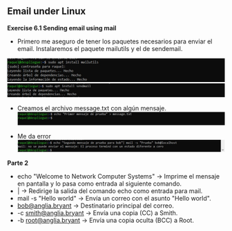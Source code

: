## Email under Linux

**Exercise 6.1 Sending email using mail**

- Primero me aseguro de tener los paquetes necesarios para enviar el email. Instalaremos el paquete mailutils y el de sendemail.

![C1.jpg](https://github.com/Rardati/Despliegue/blob/main/Slackware/CapturasE/C1.jpg)
![C1a.jpg](https://github.com/Rardati/Despliegue/blob/main/Slackware/CapturasE/C1a.jpg)

-  Creamos el archivo message.txt con algún mensaje.
![C2.jpg](https://github.com/Rardati/Despliegue/blob/main/Slackware/CapturasE/C2.jpg)

- Me da error
![Error.jpg](https://github.com/Rardati/Despliegue/blob/main/Slackware/CapturasE/Error.jpg)

**Parte 2**
- echo "Welcome to Network Computer Systems" → Imprime el mensaje en pantalla y lo pasa como entrada al siguiente comando.
- | → Redirige la salida del comando echo como entrada para mail.
- mail -s "Hello world" → Envía un correo con el asunto "Hello world".
- bob@anglia.bryant → Destinatario principal del correo.
- -c smith@anglia.bryant → Envía una copia (CC) a Smith.
- -b root@anglia.bryant → Envía una copia oculta (BCC) a Root.





